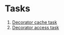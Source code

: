 # Tasks

1. [Decorator cache task](decorator_cache/main.py)
2. [Decorator access task](decorator_access/main.py)
